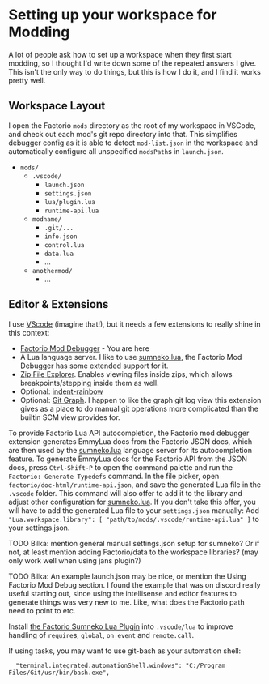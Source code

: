 # Setting up your workspace for Modding

A lot of people ask how to set up a workspace when they first start modding, so I thought I'd write down some of the repeated answers I give. This isn't the only way to do things, but this is how I do it, and I find it works pretty well.

## Workspace Layout

I open the Factorio `mods` directory as the root of my workspace in VSCode, and check out each mod's git repo directory into that. This simplifies debugger config as it is able to detect `mod-list.json` in the workspace and automatically configure all unspecified `modsPath`s in `launch.json`.

  * `mods/`
    * `.vscode/`
      * `launch.json`
      * `settings.json`
      * `lua/plugin.lua`
      * `runtime-api.lua`
    * `modname/`
      * `.git/...`
      * `info.json`
      * `control.lua`
      * `data.lua`
      * ...
    * `anothermod/`
      * ...


## Editor & Extensions

I use [VScode](https://code.visualstudio.com/) (imagine that!), but it needs a few extensions to really shine in this context:

 * [Factorio Mod Debugger](https://marketplace.visualstudio.com/items?itemName=justarandomgeek.factoriomod-debug) - You are here
 * A Lua language server. I like to use [sumneko.lua](https://marketplace.visualstudio.com/items?itemName=sumneko.lua), the Factorio Mod Debugger has some extended support for it.
 * [Zip File Explorer](https://marketplace.visualstudio.com/items?itemName=slevesque.vscode-zipexplorer). Enables viewing files inside zips, which allows breakpoints/stepping inside them as well.
 * Optional: [indent-rainbow](https://marketplace.visualstudio.com/items?itemName=oderwat.indent-rainbow)
 * Optional: [Git Graph](https://marketplace.visualstudio.com/items?itemName=mhutchie.git-graph). I happen to like the graph git log view this extension gives as a place to do manual git operations more complicated than the builtin SCM view provides for.

To provide Factorio Lua API autocompletion, the Factorio mod debugger extension generates EmmyLua docs from the Factorio JSON docs, which are then used by the [sumneko.lua](https://marketplace.visualstudio.com/items?itemName=sumneko.lua) language server for its autocompletion feature.
To generate EmmyLua docs for the Factorio API from the JSON docs, press `Ctrl-Shift-P` to open the command palette and run the `Factorio: Generate Typedefs` command. In the file picker, open `factorio/doc-html/runtime-api.json`, and save the generated Lua file in the `.vscode` folder. This command will also offer to add it to the library and adjust other configuration for [sumneko.lua](https://marketplace.visualstudio.com/items?itemName=sumneko.lua). If you don't take this offer, you will have to add the generated Lua file to your `settings.json` manually: Add `"Lua.workspace.library": [ "path/to/mods/.vscode/runtime-api.lua" ]` to your settings.json.

TODO Bilka: mention general manual settings.json setup for sumneko? Or if not, at least mention adding Factorio/data to the workspace libraries? (may only work well when using jans plugin?)

TODO Bilka: An example launch.json may be nice, or mention the Using Factorio Mod Debug section. I found the example that was on discord really useful starting out, since using the intellisense and editor features to generate things was very new to me. Like, what does the Factorio path need to point to etc.


Install [the Factorio Sumneko Lua Plugin](https://github.com/JanSharp/FactorioSumnekoLuaPlugin) into `.vscode/lua` to improve handling of `require`s, `global`, `on_event` and `remote.call`.



If using tasks, you may want to use git-bash as your automation shell:

```jsonc
  "terminal.integrated.automationShell.windows": "C:/Program Files/Git/usr/bin/bash.exe",
```
